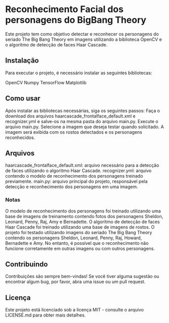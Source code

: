 # Reconhecimento Facial dos personagens do BigBang Theory

Este projeto tem como objetivo detectar e reconhecer os personagens do seriado The Big Bang Theory em imagens utilizando a biblioteca OpenCV e o algoritmo de detecção de faces Haar Cascade.


## Instalação
Para executar o projeto, é necessário instalar as seguintes bibliotecas:

OpenCV
Numpy
TensorFlow
Matplotlib

## Como usar

Após instalar as bibliotecas necessárias, siga os seguintes passos:
Faça o download dos arquivos haarcascade_frontalface_default.xml e recognizer.yml e salve-os na mesma pasta do arquivo main.py.
Execute o arquivo main.py.
Selecione a imagem que deseja testar quando solicitado.
A imagem será exibida com os rostos detectados e os personagens reconhecidos.

## Arquivos

haarcascade_frontalface_default.xml: arquivo necessário para a detecção de faces utilizando o algoritmo Haar Cascade.
recognizer.yml: arquivo contendo o modelo de reconhecimento dos personagens treinado previamente.
main.py: arquivo principal do projeto, responsável pela detecção e reconhecimento dos personagens em uma imagem.

### Notas

O modelo de reconhecimento dos personagens foi treinado utilizando uma base de imagens de treinamento contendo fotos dos personagens Sheldon, Leonard, Penny, Raj, Amy e Bernadette.
O algoritmo de detecção de faces Haar Cascade foi treinado utilizando uma base de imagens de rostos.
O projeto foi testado utilizando imagens do seriado The Big Bang Theory contendo os personagens Sheldon, Leonard, Penny, Raj, Howard, Bernadette e Amy. No entanto, é possível que o reconhecimento não funcione corretamente em outras imagens ou com outros personagens.


## Contribuindo

Contribuições são sempre bem-vindas! Se você tiver alguma sugestão ou encontrar algum bug, por favor, abra uma issue ou um pull request.

## Licença

Este projeto está licenciado sob a licença MIT - consulte o arquivo LICENSE.md para obter mais detalhes.








